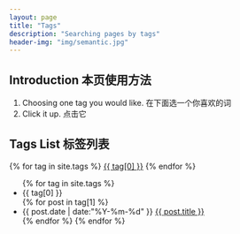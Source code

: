 ```yaml
---
layout: page
title: "Tags"
description: "Searching pages by tags"  
header-img: "img/semantic.jpg"  
---
```


## Introduction 本页使用方法

1. Choosing one tag you would like. 在下面选一个你喜欢的词
2. Click it up. 点击它


## Tags List 标签列表


<div id='tag_cloud'>
{% for tag in site.tags %}
<a href="#{{ tag[0] }}" title="{{ tag[0] }} \ " rel="{{ tag[1].size }}">{{ tag[0] }}</a>
{% endfor %}
</div>

<ul class="listing">
{% for tag in site.tags %}
  <li class="listing-seperator" id="{{ tag[0] }}">{{ tag[0] }}</li>
{% for post in tag[1] %}
  <li class="listing-item">
  <time datetime="{{ post.date | date:"%Y-%m-%d" }}">{{ post.date | date:"%Y-%m-%d" }}</time>
  <a href="{{ post.url }}" title="{{ post.title }}">{{ post.title }}</a>
  </li>
{% endfor %}
{% endfor %}
</ul>

<script src="/media/js/jquery.tagcloud.js" type="text/javascript" charset="utf-8"></script> 
<script language="javascript">
$.fn.tagcloud.defaults = {
    size: {start: 1, end: 1, unit: 'em'},
      color: {start: '#f8e0e6', end: '#ff3333'}
};

$(function () {
    $('#tag_cloud a').tagcloud();
});
</script>
